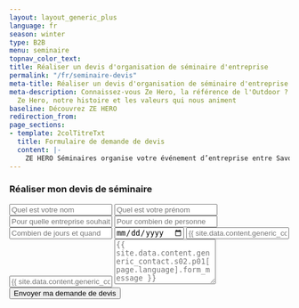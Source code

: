```yaml
---
layout: layout_generic_plus
language: fr
season: winter
type: B2B
menu: seminaire
topnav_color_text: 
title: Réaliser un devis d'organisation de séminaire d'entreprise
permalink: "/fr/seminaire-devis"
meta-title: Réaliser un devis d'organisation de séminaire d'entreprise
meta-description: Connaissez-vous Ze Hero, la référence de l'Outdoor ? Découvrez l'équipe
  Ze Hero, notre histoire et les valeurs qui nous animent
baseline: Découvrez ZE HERO
redirection_from:
page_sections:
- template: 2colTitreTxt
  title: Formulaire de demande de devis
  content: |-
    ZE HERO Séminaires organise votre événement d’entreprise entre Savoies, Mont Blanc et Jura, au cœur d’une nature généreuse, de massifs enneigés, de villages charmants et de lacs étincelants... un cadre unique à moins de 4h de Paris, qui sera apprécié par tous.
---
```


<!-- start section -->
<section class="pt-0  wow animate__fadeIn">
    <div class="container">
        <div class="row align-items-end justify-content-center">
            <div class="col-12 col-lg-6 col-md-8">
                <h3 class="h2 alt-font text-black font-weight-600">Réaliser mon devis de séminaire</h3>
                <form action="/fr/contact-success" name="seminaire-devis-{{ page.language }}" method="POST" data-netlify="true" class="alt-font text-extra-dark-gray">
                    <input class="input-border-bottom border-color-extra-dark-gray bg-transparent placeholder-dark large-input px-0 margin-25px-bottom border-radius-0px required" type="text" name="lastname" placeholder="Quel est votre nom" />
                    <input class="input-border-bottom border-color-extra-dark-gray bg-transparent placeholder-dark large-input px-0 margin-25px-bottom border-radius-0px required" type="text" name="firstname" placeholder="Quel est votre prénom" />
                    <input class="input-border-bottom border-color-extra-dark-gray bg-transparent placeholder-dark large-input px-0 margin-25px-bottom border-radius-0px required" type="text" name="company" placeholder="Pour quelle entreprise souhaitez-vous ce devis" />
                    <input class="input-border-bottom border-color-extra-dark-gray bg-transparent placeholder-dark large-input px-0 margin-25px-bottom border-radius-0px required" type="number" name="howManyPeople" placeholder="Pour combien de personne devons-nous préparer ce séminaire " />
                    <input class="input-border-bottom border-color-extra-dark-gray bg-transparent placeholder-dark large-input px-0 margin-25px-bottom border-radius-0px required" type="number" name="howManyDays" placeholder="Combien de jours et quand débutera-t-il" />
                    <input class="input-border-bottom border-color-extra-dark-gray bg-transparent placeholder-dark large-input px-0 margin-25px-bottom border-radius-0px required" type="date" name="when" placeholder="A quelle date souhaitez-vous débuter votre séminaire" />
                    <input class="input-border-bottom border-color-extra-dark-gray bg-transparent placeholder-dark large-input px-0 margin-25px-bottom border-radius-0px required" type="email" name="email" placeholder="{{ site.data.content.generic_contact.s02.p01[page.language].form_email }}" />
                    <input class="input-border-bottom border-color-extra-dark-gray bg-transparent placeholder-dark large-input px-0 margin-25px-bottom border-radius-0px" type="tel" name="phone" placeholder="{{ site.data.content.generic_contact.s02.p01[page.language].form_phone }}" />
                    <textarea class="input-border-bottom border-color-extra-dark-gray bg-transparent placeholder-dark large-input px-0 margin-35px-bottom border-radius-0px" name="message" rows="5" placeholder="{{ site.data.content.generic_contact.s02.p01[page.language].form_message }}"></textarea>
                    <button class="btn btn-medium btn-dark-gray mb-0" type="submit">Envoyer ma demande de devis</button>
                </form>
            </div>
        </div>
    </div>
</section>
<!-- end section -->